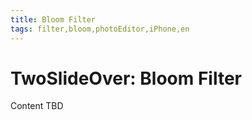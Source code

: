 ```yaml
---
title: Bloom Filter
tags: filter,bloom,photoEditor,iPhone,en
---
```


# TwoSlideOver: Bloom Filter

Content TBD
